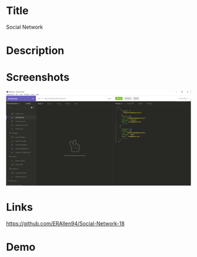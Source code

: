 # Title
Social Network
# Description


# Screenshots

![alt text](./social-network.PNG)















# Links
https://github.com/ERAllen94/Social-Network-18

# Demo

